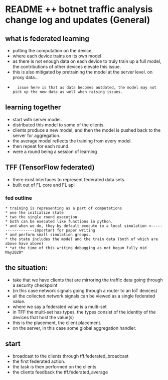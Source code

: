 # README ++ botnet traffic analysis change log and updates (General)
## what is federated learning
* putting the computation on the device, 
*	where each device trains on its own model
* as there is not enough data on each device to truly train up a full model, the contributions of other devices 
	elevate this issue.
*	this is also mitigated by pretraining the model at the server level. on proxy data...
*		issue here is that as data becomes outdated, the model may not pick up the new data as well when raising issues.

## learning together
* start with server model.
* distributed this model to some of the clients.
* clients produce a new model, and then the model is pushed back to the server for aggregation. 
* the average model reflects the training from every model.
* then repeat for each round.
*	were a round being a session of learning

## TFF (TensorFlow federated)
* there exist interfaces to represent federated data sets.
* built out of FL core and FL api
### fed outline
    * training is representing as a part of computations
    * one the initialize state
    * two the single round execution
    * both can be executed like functions in python.
    * and when we do, they by default execute in a local simulation <------------------important for paper writing
    * and perform small simulation groups.
    * the state includes the model and the train data (both of which are above have above)
    * *at the time of this writing debugging as not begun fully mid May2020*
	
## the situation:
* take that we have clients that are mirroring the traffic data going through a security checkpoint
*	(in this case network signals going through a router to an IoT devices)
* all the collected network signals can be viewed as a single federated value.
* 	where we say a federated value is a multi-set
* in TFF the multi-set has types, the types consist of the identity of the devices that host the value(s)
* 	this is the placement, the client placement.
* on the server, in this case some global aggregation handler. 
 
## start
* broadcast to the clients through tff.federated_broadcast
* the first federated action.
* the task is then performed on the clients
* the clients feedback the tff.federated_average
